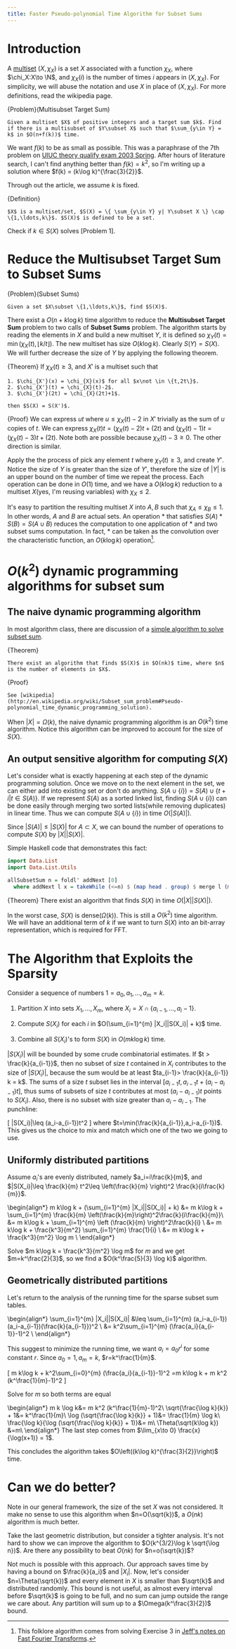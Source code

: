 ```yaml
---
title: Faster Pseudo-polynomial Time Algorithm for Subset Sums
---
```


# Introduction

A [multiset](http://en.wikipedia.org/wiki/Multiset) $(X,\chi_X)$ is a set $X$ associated with a function $\chi_X$, where $\chi_X:X\to \N$, and $\chi_X(i)$ is the number of times $i$ appears in $(X,\chi_X)$. For simplicity, we will abuse the notation and use $X$ in place of $(X,\chi_X)$. For more definitions, read the wikipedia page.

{Problem}(Multisubset Target Sum)
    
    Given a multiset $X$ of positive integers and a target sum $k$. Find if there is a multisubset of $Y\subset X$ such that $\sum_{y\in Y} = k$ in $O(n+f(k))$ time. 

We want $f(k)$ to be as small as possible. This was a paraphrase of the 7th problem on [UIUC theory qualify exam 2003 Spring](http://sarielhp.org/research/algorithms/quals/03/03_spring.pdf). After hours of literature search, I can't find anything better than $f(k)=k^2$, so I'm writing up a solution where $f(k) = (k\log k)^{\frac{3}{2}}$.

Through out the article, we assume $k$ is fixed. 

{Definition}
    
    $X$ is a multiset/set, $S(X) = \{ \sum_{y\in Y} y| Y\subset X \} \cap \{1,\ldots,k\}$. $S(X)$ is defined to be a set.

Check if $k\in S(X)$ solves [Problem 1].

# Reduce the **Multisubset Target Sum** to **Subset Sums**

{Problem}(Subset Sums)
    
    Given a set $X\subset \{1,\ldots,k\}$, find $S(X)$.

There exist a $O(n+k\log k)$ time algorithm to reduce the **Multisubset Target Sum** problem to two calls of **Subset Sums** problem. The algorithm starts by reading the elements in $X$ and build a new multiset $Y$, it is defined so $\chi_Y(t) = \min(\chi_X(t),\lfloor k/t\rfloor)$. The new multiset has size $O(k\log k)$. Clearly $S(Y)=S(X)$. We will further decrease the size of $Y$ by applying the following theorem.

{Theorem}
    If $\chi_X(t)\geq 3$, and $X'$ is a multiset such that

    1. $\chi_{X'}(x) = \chi_{X}(x)$ for all $x\not \in \{t,2t\}$.
    2. $\chi_{X'}(t) = \chi_{X}(t)-2$.
    3. $\chi_{X'}(2t) = \chi_{X}(2t)+1$.

    then $S(X) = S(X')$.

{Proof}
    We can express $ut$ where $u\leq \chi_X(t)-2$ in $X'$ trivially as the sum of $u$ copies of $t$. We can express $\chi_X(t)t=(\chi_X(t)-2)t + (2t)$ and $(\chi_X(t)-1)t = (\chi_X(t)-3)t + (2t)$. Note both are possible because $\chi_X(t)-3\geq 0$. The other direction is similar.

Apply the the process of pick any element $t$ where $\chi_Y(t)\geq 3$, and create $Y'$. Notice the size of $Y$ is greater than the size of $Y'$, therefore the size of $|Y|$ is an upper bound on the number of time we repeat the process. Each operation can be done in $O(1)$ time, and we have a $O(k\log k)$ reduction to a multiset $X$(yes, I'm reusing variables) with $\chi_X \leq 2$.

It's easy to partition the resulting multiset $X$ into $A,B$ such that $\chi_A\leq \chi_B\leq 1$. In other words, $A$ and $B$ are actual sets. An operation $*$ that satisfies $S(A)*S(B) = S(A\cup B)$ reduces the computation to one application of $*$ and two subset sums computation. In fact, $*$ can be taken as the convolution over the characteristic function, an $O(k\log k)$ operation[^1]. 

[^1]: This folklore algorithm comes from solving Exercise 3 in [Jeff's notes on Fast Fourier Transforms](http://www.cs.uiuc.edu/~jeffe/teaching/algorithms/notes/02-fft.pdf).

# $O(k^2)$ dynamic programming algorithms for subset sum

## The naive dynamic programming algorithm

In most algorithm class, there are discussion of a [simple algorithm to solve subset sum](http://www.cs.cmu.edu/~ckingsf/class/02713-s13/lectures/lec15-subsetsum.pdf).

{Theorem}

    There exist an algorithm that finds $S(X)$ in $O(nk)$ time, where $n$ is the number of elements in $X$.

{Proof}
    
    See [wikipedia](http://en.wikipedia.org/wiki/Subset_sum_problem#Pseudo-polynomial_time_dynamic_programming_solution). 

When $|X|=\Omega(k)$, the naive dynamic programming algorithm is an $O(k^2)$ time algorithm. Notice this algorithm can be improved to account for the size of $S(X)$.

## An output sensitive algorithm for computing $S(X)$

Let's consider what is exactly happening at each step of the dynamic programming solution. Once we move on to the next element in the set, we can either add into existing set or don't do anything. $S(A\cup \{i\}) = S(A) \cup \{t+i |t\in S(A)\}$. If we represent $S(A)$ as a sorted linked list, finding $S(A\cup \{i\})$ can be done easily through merging two sorted lists(while removing duplicates) in linear time. Thus we can compute $S(A\cup \{i\})$ in time $O(|S(A)|)$.

Since $|S(A)| \leq |S(X)|$ for $A\subset X$, we can bound the number of operations to compute $S(X)$ by $|X||S(X)|$. 

Simple Haskell code that demonstrates this fact:

```haskell
import Data.List
import Data.List.Utils

allSubsetSum n = foldl' addNext [0]
  where addNext l x = takeWhile (<=n) $ (map head . group) $ merge l (map (+x) l)
```

{Theorem}
    There exist an algorithm that finds $S(X)$ in time $O(|X||S(X)|)$.

In the worst case, $S(X)$ is dense($\Omega(k)$). This is still a $O(k^2)$ time algorithm. We will have an additional term of $k$ if we want to turn $S(X)$ into an bit-array representation, which is required for FFT.

# The Algorithm that Exploits the Sparsity

Consider a sequence of numbers $1=a_0,a_1,\ldots,a_m=k$.

1. Partition $X$ into sets $X_1,\ldots,X_m$, where $X_i = X\cap \{a_{i-1},\ldots, a_i-1\}$.

2. Compute $S(X_i)$ for each $i$ in $O(\sum_{i=1}^{m} |X_i||S(X_i)| + k)$ time.

3. Combine all $S(X_i)$'s to form $S(X)$ in $O(m k\log k)$ time.

$|S(X_i)|$ will be bounded by some crude combinatorial estimates. If $t > \frac{k}{a_{i-1}}$, then no subset of size $t$ contained in $X_i$ contributes to the size of $|S(X_i)|$, because the sum would be at least $ta_{i-1}> \frac{k}{a_{i-1}} k = k$. 
The sums of a size $t$ subset lies in the interval $[a_{i-1}t, a_{i-1}t + (a_i-a_{i-1})t]$, thus sums of subsets of size $t$ contributes at most $(a_i-a_{i-1})t$ points to $S(X_i)$. Also, there is no subset with size greater than $a_i-a_{i-1}$. The punchline:

\[
|S(X_i)|\leq (a_i-a_{i-1})t^2
\]
where $t=\min(\frac{k}{a_{i-1}},a_i-a_{i-1})$. This gives us the choice to mix and match which one of the two we going to use.

## Uniformly distributed partitions

Assume $a_i$'s are evenly distributed, namely $a_i=i\frac{k}{m}$, and $|S(X_i)|\leq  \frac{k}{m} t^2\leq \left(\frac{k}{m} \right)^2 \frac{k}{i\frac{k}{m}}$.

\begin{align*}
m k\log k + (\sum_{i=1}^{m} |X_i||S(X_i)| + k) 
&= m k\log k + \sum_{i=1}^{m} \frac{k}{m} \left(\frac{k}{m}\right)^2\frac{k}{i\frac{k}{m}}\\
&= m k\log k + \sum_{i=1}^{m} \left (\frac{k}{m} \right)^2\frac{k}{i} \\
&= m k\log k + \frac{k^3}{m^2} \sum_{i=1}^{m} \frac{1}{i} \\
&= m k\log k + \frac{k^3}{m^2} \log m \\
\end{align*}

Solve $m k\log k = \frac{k^3}{m^2} \log m$ for $m$ and we get $m=k^\frac{2}{3}$, so we find a $O(k^\frac{5}{3} \log k)$ algorithm.

## Geometrically distributed partitions

Let's return to the analysis of the running time for the sparse subset sum tables.

\begin{align*}
\sum_{i=1}^{m} |X_i||S(X_i)|
&\leq \sum_{i=1}^{m} (a_i-a_{i-1}) (a_i-a_{i-1})(\frac{k}{a_{i-1}})^2 \\
&= k^2\sum_{i=1}^{m} (\frac{a_i}{a_{i-1}}-1)^2 \\
\end{align*}

This suggest to minimize the running time, we want $a_i =a_0 r^i$ for some constant $r$. Since $a_0=1,a_m=k$, $r=k^\frac{1}{m}$.

\[
m k\log k + k^2\sum_{i=0}^{m} (\frac{a_i}{a_{i-1}}-1)^2 
=m k\log k + m k^2 (k^\frac{1}{m}-1)^2 
\]

Solve for $m$ so both terms are equal

\begin{align*}
m k \log k&= m k^2 (k^\frac{1}{m}-1)^2\\
\sqrt{\frac{\log k}{k}} + 1&= k^\frac{1}{m}\\
\log (\sqrt{\frac{\log k}{k}} + 1)&= \frac{1}{m} \log k\\
\frac{\log k}{\log (\sqrt{\frac{\log k}{k}} + 1)}&= m\\
\Theta(\sqrt{k\log k}) &=m\\
\end{align*}
The last step comes from $\lim_{x\to 0} \frac{x}{\log(x+1)} = 1$.

This concludes the algorithm takes $O\left((k\log k)^{\frac{3}{2}}\right)$ time.

# Can we do better?

Note in our general framework, the size of the set $X$ was not considered. It make no sense to use this algorithm when $n=O(\sqrt{k})$, a $O(nk)$ algorithm is much better.

Take the last geometric distribution, but consider a tighter analysis. It's not hard to show we can improve the algorithm to $O(k^{3/2}\log k \sqrt{\log n})$. Are there any possibility to beat $O(nk)$ for $n=o(\sqrt{k})$? 

Not much is possible with this approach. Our approach saves time by having a bound on $\frac{k}{a_i}$ and $|X_i|$. Now, let's consider $n=\Theta(\sqrt{k})$ and every element in $X$ is smaller than $\sqrt{k}$ and distributed randomly. This bound is not useful, as almost every interval before $\sqrt{k}$ is going to be full, and no sum can jump outside the range we care about. Any partition will sum up to a $\Omega(k^\frac{3}{2})$ bound.
